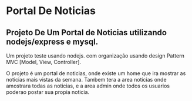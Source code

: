 # Portal De Noticias

## Projeto De Um Portal de Noticias utilizando nodejs/express e mysql.

Um projeto teste usando nodejs. com organização usando design Pattern MVC [Model, View, Controller].

O projeto é um portal de noticias, onde existe um home que ira mostrar as noticias mais vistas da semana. Tambem tera a area noticias onde amostrara todas as noticias, e a area admin onde todos os usuarios poderao postar sua propia noticia.
